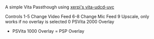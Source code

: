 A simple Vita Passthough using [xerpi's vita-udcd-uvc](https://github.com/xerpi/vita-udcd-uvc) 

Controls 
1-5 Change Video Feed
6-8 Change Mic Feed
9 Upscale, only works if no overlay is selected
0 PSVita 2000 Overlay
- PSVita 1000 Overlay
= PSP Overlay
